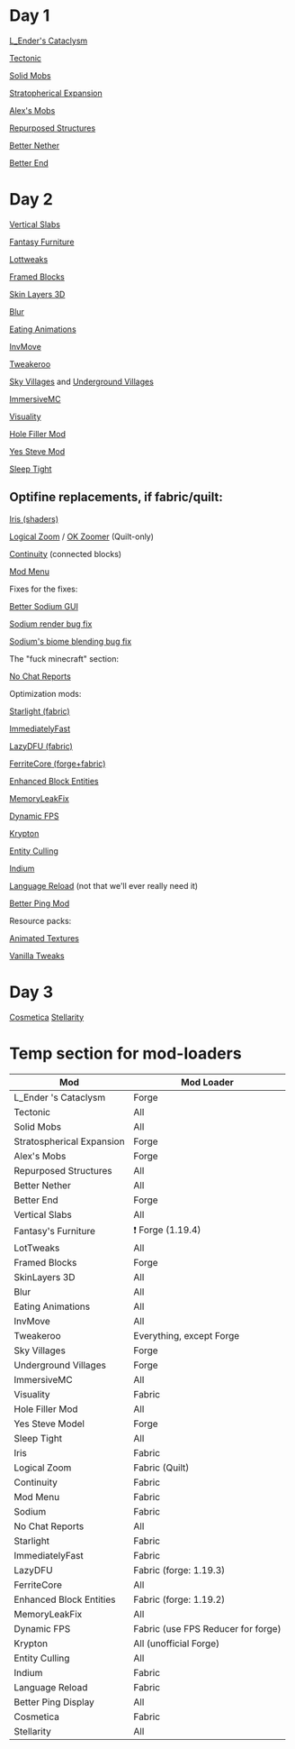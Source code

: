 # Day 1

[L_Ender's Cataclysm](https://www.curseforge.com/minecraft/mc-mods/l_ender-s-cataclysm)

[Tectonic](https://modrinth.com/datapack/tectonic)

[Solid Mobs](https://modrinth.com/mod/solid_mobs)

[Stratopherical Expansion](https://modrinth.com/mod/stratospherical-expansion)

[Alex's Mobs](https://www.curseforge.com/minecraft/mc-mods/alexs-mobs)

[Repurposed Structures](https://www.curseforge.com/minecraft/mc-mods/repurposed-structures)

[Better Nether](https://www.curseforge.com/minecraft/mc-mods/betternether)

[Better End](https://www.curseforge.com/minecraft/mc-mods/betterend)


# Day 2

[Vertical Slabs](https://www.curseforge.com/minecraft/mc-mods/vertical-slabs-compat)

[Fantasy Furniture](https://www.curseforge.com/minecraft/mc-mods/fantasys-furniture)

[Lottweaks](https://www.curseforge.com/minecraft/mc-mods/lottweaks)

[Framed Blocks](https://www.curseforge.com/minecraft/mc-mods/framedblocks)

[Skin Layers 3D](https://www.curseforge.com/minecraft/mc-mods/skin-layers-3d)

[Blur](https://www.curseforge.com/minecraft/mc-mods/blur-forge)

[Eating Animations](https://www.curseforge.com/minecraft/mc-mods/eating-animation-forge)

[InvMove](https://modrinth.com/mod/invmove)

[Tweakeroo](https://www.curseforge.com/minecraft/mc-mods/tweakeroo)

[Sky Villages](https://www.curseforge.com/minecraft/mc-mods/sky-villages-forge) and [Underground Villages](https://www.curseforge.com/minecraft/mc-mods/underground-villages)

[ImmersiveMC](https://www.curseforge.com/minecraft/mc-mods/immersivemc)

[Visuality](https://www.curseforge.com/minecraft/mc-mods/visuality)

[Hole Filler Mod](https://www.curseforge.com/minecraft/mc-mods/hole-filler-mod)

[Yes Steve Mod](https://www.curseforge.com/minecraft/mc-mods/yes-steve-model)

[Sleep Tight](https://www.curseforge.com/minecraft/mc-mods/sleep-tight)



## Optifine replacements, if fabric/quilt:

[Iris (shaders)](https://modrinth.com/mod/iris)

[Logical Zoom](https://modrinth.com/mod/logical-zoom) / [OK Zoomer](https://modrinth.com/mod/ok-zoomer) (Quilt-only)

[Continuity](https://modrinth.com/mod/continuity) (connected blocks)

[Mod Menu](https://modrinth.com/mod/modmenu)



Fixes for the fixes:

[Better Sodium GUI](https://modrinth.com/mod/reeses-sodium-options)

[Sodium render bug fix](https://modrinth.com/mod/occlusion-culling-fix-sodium)

[Sodium's biome blending bug fix](https://modrinth.com/mod/unofficial-sodium-biome-blending-fix)



The "fuck minecraft" section:

[No Chat Reports](https://modrinth.com/mod/no-chat-reports)



Optimization mods:

[Starlight (fabric)](https://www.curseforge.com/minecraft/mc-mods/starlight)

[ImmediatelyFast](https://modrinth.com/mod/immediatelyfast)

[LazyDFU (fabric)](https://www.curseforge.com/minecraft/mc-mods/lazydfu)

[FerriteCore (forge+fabric)](https://www.curseforge.com/minecraft/mc-mods/ferritecore)

[Enhanced Block Entities](https://www.curseforge.com/minecraft/mc-mods/enhanced-block-entities)

[MemoryLeakFix](https://modrinth.com/mod/memoryleakfix)

[Dynamic FPS](https://modrinth.com/mod/dynamic-fps)

[Krypton](https://modrinth.com/mod/krypton)

[Entity Culling](https://www.curseforge.com/minecraft/mc-mods/entityculling)

[Indium](https://www.curseforge.com/minecraft/mc-mods/indium)

[Language Reload](https://modrinth.com/mod/language-reload) (not that we'll ever really need it)

[Better Ping Mod](https://modrinth.com/mod/better-ping-display-fabric)


Resource packs:

[Animated Textures](https://www.curseforge.com/minecraft/texture-packs/animated-textures-0-1)

[Vanilla Tweaks](https://vanillatweaks.net/picker/resource-packs/)


# Day 3

[Cosmetica](https://modrinth.com/mod/cosmetica)
[Stellarity](https://modrinth.com/datapack/stellarity)


# Temp section for mod-loaders


| Mod                       | Mod Loader                         |
|---------------------------|------------------------------------|
| L_Ender 's Cataclysm      | Forge                              |
| Tectonic                  | All                                |
| Solid Mobs                | All                                |
| Stratospherical Expansion | Forge                              |
| Alex's Mobs               | Forge                              |
| Repurposed Structures     | All                                |
| Better Nether             | All                                |
| Better End                | Forge                              |
| Vertical Slabs            | All                                |
| Fantasy's Furniture       | ❗ Forge (1.19.4)                  |
| LotTweaks                 | All                                |
| Framed Blocks             | Forge                              |
| SkinLayers 3D             | All                                |
| Blur                      | All                                |
| Eating Animations         | All                                |
| InvMove                   | All                                |
| Tweakeroo                 | Everything, except Forge           |
| Sky Villages              | Forge                              |
| Underground Villages      | Forge                              |
| ImmersiveMC               | All                                |
| Visuality                 | Fabric                             |
| Hole Filler Mod           | All                                |
| Yes Steve Model           | Forge                              |
| Sleep Tight               | All                                |
| Iris                      | Fabric                             |
| Logical Zoom              | Fabric (Quilt)                     |
| Continuity                | Fabric                             |
| Mod Menu                  | Fabric                             |
| Sodium                    | Fabric                             |
| No Chat Reports           | All                                |
| Starlight                 | Fabric                             |
| ImmediatelyFast           | Fabric                             |
| LazyDFU                   | Fabric (forge: 1.19.3)             |
| FerriteCore               | All                                |
| Enhanced Block Entities   | Fabric (forge: 1.19.2)             |
| MemoryLeakFix             | All                                |
| Dynamic FPS               | Fabric (use FPS Reducer for forge) |
| Krypton                   | All (unofficial Forge)             |
| Entity Culling            | All                                |
| Indium                    | Fabric                             |
| Language Reload           | Fabric                             |
| Better Ping Display       | All                                |
| Cosmetica                 | Fabric                             |
| Stellarity                | All                                |
